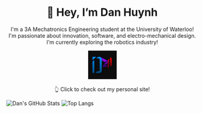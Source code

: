 <div align = center>
  <h1>👋 Hey, I’m Dan Huynh</h1>
  <p>I'm a 3A Mechatronics Engineering student at the University of Waterloo! I'm passionate about innovation, software, and electro-mechanical design. I'm currently exploring the robotics industry!</p>
  <div>
    <a href="https://danielrh.ca/">
      <img height = 75px width = auto src="https://github.com/Danryanh7/Danryanh7/blob/main/logo.png" alt="Portfolio"/>
    </a>
  </div>
  <p>👆 Click to check out my personal site!</p>
</div>

![Dan's GitHub Stats](https://github-readme-stats.vercel.app/api?username=Danryanh7&show_icons=true&theme=tokyonight&hide=issues)
![Top Langs](https://github-readme-stats.vercel.app/api/top-langs/?username=Danryanh7&layout=compact&theme=tokyonight)

<!--
**Danryanh7/Danryanh7** is a ✨ _special_ ✨ repository because its `README.md` (this file) appears on your GitHub profile.

Here are some ideas to get you started:

- 🔭 I’m currently working on ...
- 🌱 I’m currently learning ...
- 👯 I’m looking to collaborate on ...
- 🤔 I’m looking for help with ...
- 💬 Ask me about ...
- 📫 How to reach me: ...
- 😄 Pronouns: ...
- ⚡ Fun fact: ...
-->
